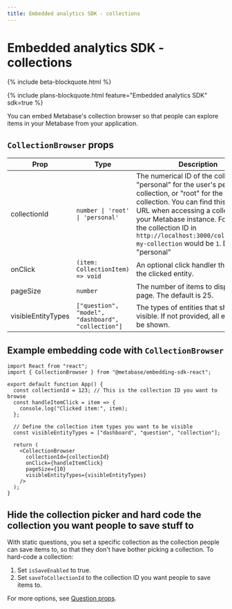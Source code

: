 ```yaml
---
title: Embedded analytics SDK - collections
---
```


# Embedded analytics SDK - collections

{% include beta-blockquote.html %}

{% include plans-blockquote.html feature="Embedded analytics SDK" sdk=true %}

You can embed Metabase's collection browser so that people can explore items in your Metabase from your application.

## `CollectionBrowser` props

| Prop               | Type                                               | Description                                                                                                                                                                                                                                                                                                                            |
| ------------------ | -------------------------------------------------- | -------------------------------------------------------------------------------------------------------------------------------------------------------------------------------------------------------------------------------------------------------------------------------------------------------------------------------------- |
| collectionId       | `number \| 'root' \| 'personal'`                   | The numerical ID of the collection, "personal" for the user's personal collection, or "root" for the root collection. You can find this ID in the URL when accessing a collection in your Metabase instance. For example, the collection ID in `http://localhost:3000/collection/1-my-collection` would be `1`. Defaults to "personal" |
| onClick            | `(item: CollectionItem) => void`                   | An optional click handler that emits the clicked entity.                                                                                                                                                                                                                                                                               |
| pageSize           | `number`                                           | The number of items to display per page. The default is 25.                                                                                                                                                                                                                                                                            |
| visibleEntityTypes | `["question", "model", "dashboard", "collection"]` | The types of entities that should be visible. If not provided, all entities will be shown.                                                                                                                                                                                                                                             |

## Example embedding code with `CollectionBrowser`

```tsx
import React from "react";
import { CollectionBrowser } from "@metabase/embedding-sdk-react";

export default function App() {
  const collectionId = 123; // This is the collection ID you want to browse
  const handleItemClick = item => {
    console.log("Clicked item:", item);
  };

  // Define the collection item types you want to be visible
  const visibleEntityTypes = ["dashboard", "question", "collection"];

  return (
    <CollectionBrowser
      collectionId={collectionId}
      onClick={handleItemClick}
      pageSize={10}
      visibleEntityTypes={visibleEntityTypes}
    />
  );
}
```

## Hide the collection picker and hard code the collection you want people to save stuff to

With static questions, you set a specific collection as the collection people can save items to, so that they don't have bother picking a collection. To hard-code a collection:

1. Set `isSaveEnabled` to true.
2. Set `saveToCollectionId` to the collection ID you want people to save items to.

For more options, see [Question props](./questions.md#question-props).
